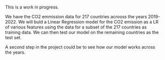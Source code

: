 This is a work in progress. 

We have the CO2 emmission data for 217 countries acrooss the years 2019-2022. We will buld a Linear Regression model for the CO2 emission as a LR of various features using the data for a subset of the 217 countries as training data. We can then test our model on the remaining countries as the test set. 

A second step in the project could be to see how our model works across the years.

